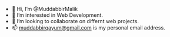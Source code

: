 - 👋 Hi, I’m @MuddabbirMalik
- 👀 I’m interested in Web Development.
- 💞️ I’m looking to collaborate on differnt web projects.
- 📫 muddabbirqayum@gmail.com is my personal email address.

<!---
MuddabbirMalik/MuddabbirMalik is a ✨ special ✨ repository because its `README.md` (this file) appears on your GitHub profile.
You can click the Preview link to take a look at your changes.
--->
